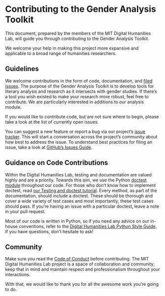 # Contributing to the Gender Analysis Toolkit

This document, prepared by the members of the MIT Digital Humanities Lab, will
guide you through contributing to the Gender Analysis Toolkit.

We welcome your help in making this project more expansive and applicable to a broad range of humanities researchers. 


## Guidelines

We welcome contributions in the form of code, documentation, and
[filed issues](https://github.com/dhmit/gender_analysis/issues).
The purpose of the Gender Analysis Toolkit is to develop tools for literary analysis
and research as it intersects with gender studies. If there’s a tool you wish existed
to make your research more robust, feel free to contribute. We are particularly interested
in additions to our analysis module.

If you would like to contribute code, but are not sure where to begin, please take a look at the list of currently open issues.
 
You can suggest a new feature or report a bug via our project’s [issue tracker](https://github.com/dhmit/gender_novels/issues). This will start a conversation across the project’s community about how best to address the issue. To understand best practices for filing an issue, take a look at [GitHub’s Issues Guide](https://guides.github.com/features/issues/).

## Guidance on Code Contributions

Within the Digital Humanities Lab, testing and documentation are valued highly and are a priority.
Towards this aim, we use the Python [doctest module](https://docs.python.org/3.7/library/doctest.html)
throughout our code. For those who don’t know how to implement doctest, read
[our Testing and doctest tutorial](https://github.com/dhmit/gender_novels/blob/master/gender_novels/tutorials/testing_intro_doctest.ipynb).
Every method, as part of the documentation, should include a doctest. These should be thorough
and cover a wide variety of test cases and most importantly, these test cases should pass.
If you’re having an issue with a particular doctest, leave a note in your pull request.

Most of our code is written in Python, so if you need any advice on our in-house conventions,
refer to the [Digital Humanities Lab Python Style Guide](https://github.com/dhmit/gender_novels/blob/master/gender_novels/tutorials/coding_style.md).
If you have questions, don’t hesitate to ask!

## Community

Make sure you read the [Code of Conduct](CODE_OF_CONDUCT.md) before contributing. The MIT Digital Humanities Lab
project is a space of collaboration and community; keep that in mind and maintain respect
and professionalism throughout your interactions.

With that, we would like to thank you for all the awesome work you’re going to do.
